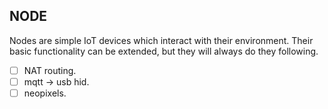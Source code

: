 ## NODE
Nodes are simple IoT devices which interact with their environment.  Their basic functionality can be extended, but they will always do they following.
- [ ] NAT routing.
- [ ] mqtt -> usb hid.
- [ ] neopixels.
